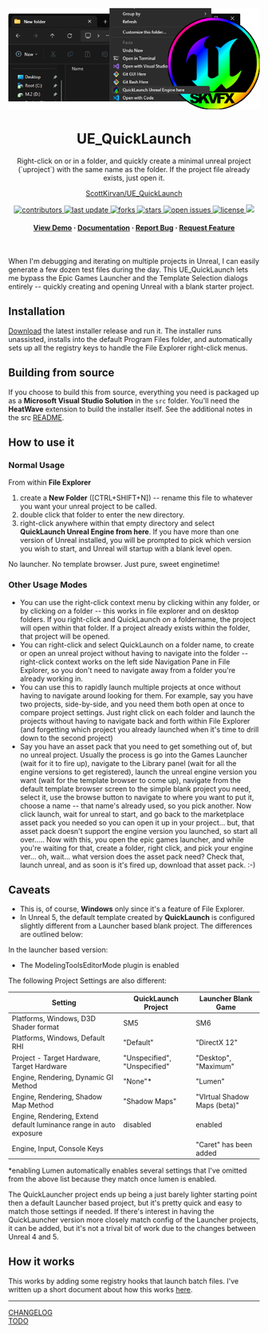 <div align="center">

  <img src="notes/images/banner.png" alt="logo" width="701" height="auto" />
  <h1>UE_QuickLaunch</h1>
  
  <p>
 Right-click on or in a folder, and quickly create a minimal unreal project (`uproject`) with the same name as the folder. If the project file already exists, just open it.
  </p>
  
<a href="https://github.com/ScottKirvan/UE_QuickLaunch">ScottKirvan/UE_QuickLaunch</a>
<!-- Badges -->
<p>
  <a href="https://github.com/ScottKirvan/UE_QuickLaunch/graphs/contributors">
    <img src="https://img.shields.io/github/contributors/ScottKirvan/UE_QuickLaunch" alt="contributors" />
  </a>
  <a href="">
    <img src="https://img.shields.io/github/last-commit/ScottKirvan/UE_QuickLaunch" alt="last update" />
  </a>
  <a href="https://github.com/ScottKirvan/UE_QuickLaunch/network/members">
    <img src="https://img.shields.io/github/forks/ScottKirvan/UE_QuickLaunch" alt="forks" />
  </a>
  <a href="https://github.com/ScottKirvan/UE_QuickLaunch/stargazers">
    <img src="https://img.shields.io/github/stars/ScottKirvan/UE_QuickLaunch" alt="stars" />
  </a>
  <a href="https://github.com/ScottKirvan/UE_QuickLaunch/issues/">
    <img src="https://img.shields.io/github/issues/ScottKirvan/UE_QuickLaunch" alt="open issues" />
  </a>
  <a href="https://github.com/ScottKirvan/UE_QuickLaunch/blob/master/LICENSE">
    <img src="https://img.shields.io/github/license/ScottKirvan/UE_QuickLaunch.svg" alt="license" />
  </a>
  <a href="https://discord.gg/qwru5MY8jk">
    <img src="https://img.shields.io/discord/1052011377415438346?style=flat-square&label=discord&color=00ACD7">
  </a>
</p>

<h4>
    <a href="https://github.com/ScottKirvan/UE_QuickLaunch/">View Demo</a>
  <span> · </span>
    <a href="https://github.com/ScottKirvan/UE_QuickLaunch#readme">Documentation</a>
  <span> · </span>
    <a href="https://github.com/ScottKirvan/UE_QuickLaunch/issues/">Report Bug</a>
  <span> · </span>
    <a href="https://github.com/ScottKirvan/UE_QuickLaunch/issues/">Request Feature</a>
  </h4>
</div>

<br />

When I'm debugging and iterating on multiple projects in Unreal, I can easily generate a few dozen test files during the day.  This UE_QuickLaunch lets me bypass the Epic Games Launcher and the Template Selection dialogs entirely -- quickly creating and opening Unreal with a blank starter project.

## Installation

[Download](https://github.com/ScottKirvan/UE_QuickLaunch/releases/tag/v2.0.0) the latest installer release and run it.  The installer runs unassisted, installs into the default Program Files folder, and automatically sets up all the registry keys to handle the File Explorer right-click menus.

## Building from source

If you choose to build this from source, everything you need is packaged up as a **Microsoft Visual Studio Solution** in the `src` folder.  You'll need the **HeatWave** extension to build the installer itself.  See the additional notes in the src [README](src/README.md).

## How to use it

### Normal Usage

From within **File Explorer**

1. create a **New Folder** ([CTRL+SHIFT+N]) -- rename this file to whatever you want your unreal project to be called.
2. double click that folder to enter the new directory.
3. right-click anywhere within that empty directory and select **QuickLaunch Unreal Engine from here**.
If you have more than one version of Unreal installed, you will be prompted to pick which version you wish to start, and Unreal will startup with a blank level open.

No launcher.  No template browser.  Just pure, sweet enginetime!

### Other Usage Modes

- You can use the right-click context menu by clicking within any folder, or by clicking *on* a folder -- this works in file explorer and on desktop folders.  If you right-click and QuickLaunch *on* a foldername, the project will open within that folder.  If a project already exists within the folder, that project will be opened.
- You can right-click and select QuickLaunch on a folder name, to create or open an unreal project without having to navigate into the folder -- right-click context works on the left side Navigation Pane in File Explorer, so you don't need to navigate away from a folder you're already working in.
- You can use this to rapidly launch multiple projects at once without having to navigate around looking for them.  For example, say you have two projects, side-by-side, and you need them both open at once to compare project settings.  Just right click on each folder and launch the projects without having to navigate back and forth within File Explorer (and forgetting which project you already launched when it's time to drill down to the second project)
- Say you have an asset pack that you need to get something out of, but no unreal project.  Usually the process is go into the Games Launcher (wait for it to fire up), navigate to the Library panel (wait for all the engine versions to get registered), launch the unreal engine version you want (wait for the template browser to come up), navigate from the default template browser screen to the simple blank project you need, select it, use the browse button to navigate to where you want to put it, choose a name -- that name's already used, so you pick another.  Now click launch, wait for unreal to start, and go back to the marketplace asset pack you needed so you can open it up in your project... but, that asset pack doesn't support the engine version you launched, so start all over.....  Now with this, you open the epic games launcher, and while you're waiting for that, create a folder, right click, and pick your engine ver... oh, wait... what version does the asset pack need?  Check that, launch unreal, and as soon is it's fired up, download that asset pack.  :-)  

## Caveats

- This is, of course, **Windows** only since it's a feature of File Explorer.
- In Unreal 5, the default template created by **QuickLaunch** is configured slightly different from a Launcher based blank project.  The differences are outlined below:

In the launcher based version:

- The ModelingToolsEditorMode plugin is enabled

The following Project Settings are also different:

| Setting                                                            | QuickLaunch Project          | Launcher Blank Game          |
| ------------------------------------------------------------------ | ---------------------------- | ---------------------------- |
| Platforms, Windows, D3D Shader format                              | SM5                          | SM6                          |
| Platforms, Windows, Default RHI                                    | "Default"                    | "DirectX 12"                 |
| Project - Target Hardware, Target Hardware                         | "Unspecified", "Unspecified" | "Desktop", "Maximum"         |
| Engine, Rendering, Dynamic GI Method                               | "None"*                      | "Lumen"                      |
| Engine, Rendering, Shadow Map Method                               | "Shadow Maps"                | "VIrtual Shadow Maps (beta)" |
| Engine, Rendering, Extend default luminance range in auto exposure | disabled                     | enabled                      |
| Engine, Input, Console Keys                                        |                              | "Caret" has been added       |

*enabling Lumen automatically enables several settings that I've omitted from the above list because they match once lumen is enabled.

The QuickLauncher project ends up being a just barely lighter starting point then a default Launcher based project, but it's pretty quick and easy to match those settings if needed.  If there's interest in having the QuickLauncher version more closely match config of the Launcher projects, it can be added, but it's not a trival bit of work due to the changes between Unreal 4 and 5.  

## How it works

This works by adding some registry hooks that launch batch files.  I've written up a short document about how this works [here](notes/README.md).

---
[CHANGELOG](notes/CHANGELOG.md)  
[TODO](notes/TODO.md)
